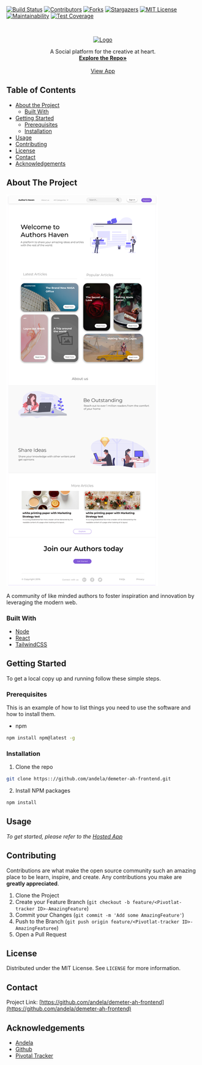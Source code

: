 [![Build Status][travis-badge]][travis-url]
[![Contributors][contributors-shield]][contributors-url]
[![Forks][forks-shield]][forks-url]
[![Stargazers][stars-shield]][stars-url]
[![MIT License][license-shield]][license-url]
[![Maintainability][maintainability-badge]][maintainability-url]
[![Test Coverage][codeclimate-badge]][codeclimate-url]


<!-- PROJECT LOGO -->
<br />
<p align="center">
  <a href="https://github.com/andela/demeter-ah-frontend">
    <img src="/logo.png" alt="Logo" width="auto" height="80">
  </a>

  <p align="center">
    A Social platform for the creative at heart.
    <br />
    <a href="https://github.com/andela/demeter-ah-frontend"><strong>Explore the Repo»</strong></a>
    <br />
    <br />
    <a href="https://demeter-ah-frontend-staging.herokuapp.com/">View App</a>
  </p>
</p>



<!-- TABLE OF CONTENTS -->
## Table of Contents

* [About the Project](#about-the-project)
  * [Built With](#built-with)
* [Getting Started](#getting-started)
  * [Prerequisites](#prerequisites)
  * [Installation](#installation)
* [Usage](#usage)
* [Contributing](#contributing)
* [License](#license)
* [Contact](#contact)
* [Acknowledgements](#acknowledgements)



<!-- ABOUT THE PROJECT -->
## About The Project

[![Product Name Screen Shot][product-screenshot]](https://example.com)

A community of like minded authors to foster inspiration and innovation by leveraging the modern web.


### Built With

* [Node](https://nodejs.org)
* [React](https://reactjs.org)
* [TailwindCSS](https://tailwindcss.com)



<!-- GETTING STARTED -->
## Getting Started

To get a local copy up and running follow these simple steps.

### Prerequisites

This is an example of how to list things you need to use the software and how to install them.
* npm
```sh
npm install npm@latest -g
```

### Installation
 
1. Clone the repo
```sh
git clone https:://github.com/andela/demeter-ah-frontend.git
```
2. Install NPM packages
```sh
npm install
```



<!-- USAGE EXAMPLES -->
## Usage

_To get started, please refer to the [Hosted App](https://demeter-ah-frontend-staging.herokuapp.com/)_


<!-- CONTRIBUTING -->
## Contributing

Contributions are what make the open source community such an amazing place to be learn, inspire, and create. Any contributions you make are **greatly appreciated**.

1. Clone the Project
2. Create your Feature Branch (`git checkout -b feature/<Pivotlat-tracker ID>-AmazingFeature`)
3. Commit your Changes (`git commit -m 'Add some AmazingFeature'`)
4. Push to the Branch (`git push origin feature/<Pivotlat-tracker ID>-AmazingFeaturee`)
5. Open a Pull Request



<!-- LICENSE -->
## License

Distributed under the MIT License. See `LICENSE` for more information.



<!-- CONTACT -->
## Contact

Project Link: [https://github.com/andela/demeter-ah-frontend](https://github.com/andela/demeter-ah-frontend)



<!-- ACKNOWLEDGEMENTS -->
## Acknowledgements

* [Andela](https://andela.com/)
* [Github](https://github.com)
* [Pivotal Tracker](pivotaltracker.com)





<!-- MARKDOWN LINKS & IMAGES -->
<!-- https://www.markdownguide.org/basic-syntax/#reference-style-links -->
[contributors-shield]: https://img.shields.io/github/contributors/andela/demeter-ah-frontend.svg?style=flat-square
[contributors-url]: https://github.com/andela/demeter-ah-frontend/graphs/contributors
[forks-shield]: https://img.shields.io/github/forks/andela/demeter-ah-frontend.svg?style=flat-square
[forks-url]: https://github.com/andela/demeter-ah-frontend/network/members
[stars-shield]: https://img.shields.io/github/stars/andela/demeter-ah-frontend.svg?style=flat-square
[stars-url]: https://github.com/andela/demeter-ah-frontend/stargazers
[license-shield]: https://img.shields.io/github/license/andela/demeter-ah-frontend.svg?style=flat-square
[license-url]: https://github.com/andela/demeter-ah-frontend/blob/master/LICENSE.txt
[product-screenshot]: assets/images/landing.png
[maintainability-url]: https://codeclimate.com/github/andela/demeter-ah-frontend/maintainability
[maintainability-badge]: https://api.codeclimate.com/v1/badges/d53c2f36eae0270bb692/maintainability
[codeclimate-url]: https://codeclimate.com/github/andela/demeter-ah-frontend/test_coverage
[codeclimate-badge]: https://api.codeclimate.com/v1/badges/d53c2f36eae0270bb692/test_coverage
[travis-badge]: https://travis-ci.org/andela/demeter-ah-frontend.svg?branch=staging
[travis-url]: https://travis-ci.org/andela/demeter-ah-frontend
